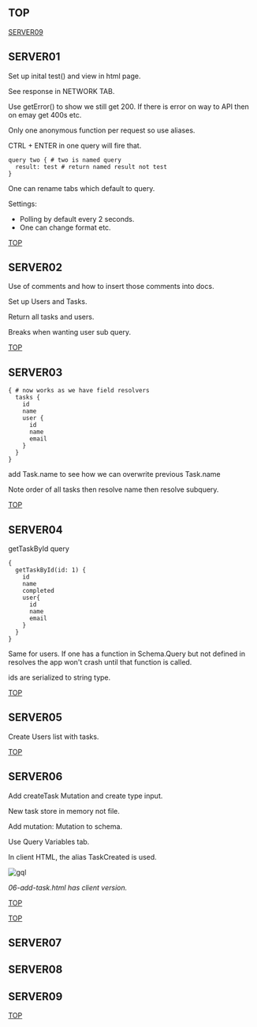## TOP

[SERVER09](#SERVER09)

## SERVER01

Set up inital test() and view in html page.

See response in NETWORK TAB.

Use getError() to show we still get 200. If there is error on way to API then on emay get 400s etc.

Only one anonymous function per request so use aliases.

CTRL + ENTER in one query will fire that.

```
query two { # two is named query
  result: test # return named result not test
}
```

One can rename tabs which default to query.

Settings:

-  Polling by default every 2 seconds.
-  One can change format etc.

[TOP](#TOP)

## SERVER02

Use of comments and how to insert those comments into docs.

Set up Users and Tasks.

Return all tasks and users.

Breaks when wanting user sub query.

[TOP](#TOP)

## SERVER03

```
{ # now works as we have field resolvers
  tasks {
    id
    name
    user {
      id
      name
      email
    }
  }
}
```

add Task.name to see how we can overwrite previous Task.name

Note order of all tasks then resolve name then resolve subquery.

[TOP](#TOP)

## SERVER04

getTaskById query

```
{
  getTaskById(id: 1) {
    id
    name
    completed
    user{
      id
      name
      email
    }
  }
}

```

Same for users. If one has a function in Schema.Query but not defined in resolves the app won't crash until that function is called.

ids are serialized to string type.

[TOP](#TOP)

## SERVER05

Create Users list with tasks.

[TOP](#TOP)

## SERVER06

Add createTask Mutation and create type input.

New task store in memory not file.

Add mutation: Mutation to schema.

Use Query Variables tab.

In client HTML, the alias TaskCreated is used.

![gql](/_images/06-query-variables-tab.png)

_06-add-task.html has client version._

[TOP](#TOP)

[TOP](#TOP)

## SERVER07

## SERVER08

## SERVER09

[TOP](#TOP)
